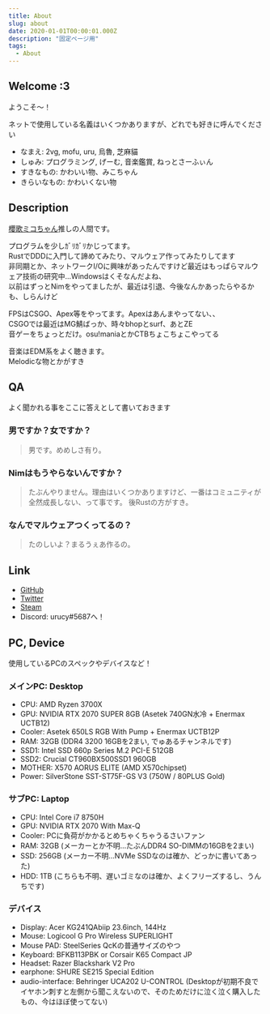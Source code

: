 ```yaml
---
title: About
slug: about
date: 2020-01-01T00:00:01.000Z
description: "固定ページ用"
tags:
  - About
---
```


## Welcome :3
ようこそ～！

ネットで使用している名義はいくつかありますが、どれでも好きに呼んでください

- なまえ: 2vg, mofu, uru, 烏魯, 芝麻貓
- しゅみ: プログラミング, げーむ, 音楽鑑賞, ねっとさーふぃん
- すきなもの: かわいい物、みこちゃん
- きらいなもの: かわいくない物

## Description
[櫻歌ミコちゃん](https://twitter.com/miko_ouka)推しの人間です。</br>

プログラムを少しｶﾞﾘｶﾞﾘかじってます。</br>
RustでDDDに入門して諦めてみたり、マルウェア作ってみたりしてます</br>
非同期とか、ネットワークI/Oに興味があったんですけど最近はもっぱらマルウェア技術の研究中...Windowsはくそなんだよね、</br>
以前はずっとNimをやってましたが、最近は引退、今後なんかあったらやるかも、しらんけど

FPSはCSGO、Apex等をやってます。Apexはあんまやってない、、</br>
CSGOでは最近はMG鯖ばっか、時々bhopとsurf、あとZE</br>
音ゲーをちょっとだけ。osu!maniaとかCTBちょこちょこやってる</br>

音楽はEDM系をよく聴きます。</br>
Melodicな物とかがすき

## QA
よく聞かれる事をここに答えとして書いておきます

### 男ですか？女ですか？
> 男です。めめしさ有り。

### Nimはもうやらないんですか？
> たぶんやりません。理由はいくつかありますけど、一番はコミュニティが全然成長しない、って事です。
> 後Rustの方がすき。

### なんでマルウェアつくってるの？
> たのしいよ？まるうぇあ作るの。

## Link
- [GitHub](https://github.com/2vg)
- [Twitter](https://twitter.com/2vg)
- [Steam](https://steamcommunity.com/id/mikopero)
- Discord: urucy#5687へ！

## PC, Device
使用しているPCのスペックやデバイスなど！

### メインPC: Desktop
- CPU: AMD Ryzen 3700X
- GPU: NVIDIA RTX 2070 SUPER 8GB (Asetek 740GN水冷 + Enermax UCTB12)
- Cooler: Asetek 650LS RGB With Pump + Enermax UCTB12P
- RAM: 32GB (DDR4 3200 16GBを2まい, でゅあるチャンネルです)
- SSD1: Intel SSD 660p Series M.2 PCI-E 512GB
- SSD2: Crucial CT960BX500SSD1 960GB
- MOTHER: X570 AORUS ELITE (AMD X570chipset)
- Power: SilverStone SST-ST75F-GS V3 (750W / 80PLUS Gold)

### サブPC: Laptop
- CPU: Intel Core i7 8750H
- GPU: NVIDIA RTX 2070 With Max-Q
- Cooler: PCに負荷がかかるとめちゃくちゃうるさいファン
- RAM: 32GB (メーカーとか不明...たぶんDDR4 SO-DIMMの16GBを2まい)
- SSD: 256GB (メーカー不明...NVMe SSDなのは確か、どっかに書いてあった)
- HDD: 1TB (こちらも不明、遅いゴミなのは確か、よくフリーズするし、うんちです)

### デバイス
- Display: Acer KG241QAbiip 23.6inch, 144Hz
- Mouse: Logicool G Pro Wireless SUPERLIGHT
- Mouse PAD: SteelSeries QcKの普通サイズのやつ
- Keyboard: BFKB113PBK or Corsair K65 Compact JP
- Headset: Razer Blackshark V2 Pro
- earphone: SHURE SE215 Special Edition
- audio-interface: Behringer UCA202 U-CONTROL (Desktopが初期不良でイヤホン刺すと左側から聞こえないので、そのためだけに泣く泣く購入したもの、今はほぼ使ってない)
